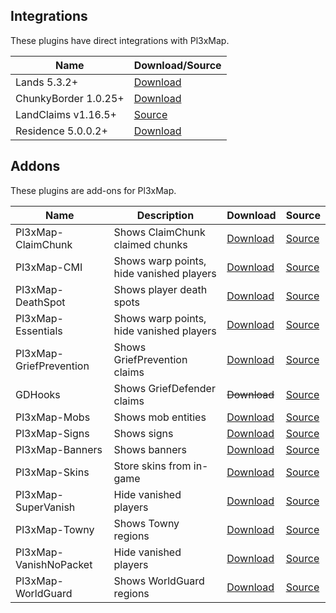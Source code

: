 ## Integrations

These plugins have direct integrations with Pl3xMap.

| Name                 | Download/Source                                                    |
| -------------------- | ------------------------------------------------------------------ |
| Lands 5.3.2+         | [Download](https://www.spigotmc.org/resources/lands.53313/)        |
| ChunkyBorder 1.0.25+ | [Download](https://www.spigotmc.org/resources/chunkyborder.84278/) |
| LandClaims v1.16.5+  | [Source](https://github.com/pl3xgaming/LandClaims/)                |
| Residence 5.0.0.2+  | [Download](https://www.spigotmc.org/resources/residence.11480/)     |


## Addons

These plugins are add-ons for Pl3xMap.

| Name                    | Description                              | Download                                                                 | Source                                                          |
| ----------------------- | ---------------------------------------- | ------------------------------------------------------------------------ | --------------------------------------------------------------- |
| Pl3xMap-ClaimChunk      | Shows ClaimChunk claimed chunks          | [Download](https://ci.pl3x.net/view/Pl3xMap/job/Pl3xMap-ClaimChunk)      | [Source](https://github.com/pl3xgaming/Pl3xMap-ClaimChunk)      |
| Pl3xMap-CMI             | Shows warp points, hide vanished players | [Download](https://github.com/DoctaEnkoda/Pl3xMap-CMI/actions)           | [Source](https://github.com/DoctaEnkoda/Pl3xMap-CMI)            |
| Pl3xMap-DeathSpot       | Shows player death spots                 | [Download](https://ci.pl3x.net/view/Pl3xMap/job/Pl3xMap-DeathSpot)       | [Source](https://github.com/pl3xgaming/Pl3xMap-DeathSpot)       |
| Pl3xMap-Essentials      | Shows warp points, hide vanished players | [Download](https://ci.pl3x.net/view/Pl3xMap/job/Pl3xMap-Essentials)      | [Source](https://github.com/pl3xgaming/Pl3xMap-Essentials)      |
| Pl3xMap-GriefPrevention | Shows GriefPrevention claims             | [Download](https://ci.pl3x.net/view/Pl3xMap/job/Pl3xMap-GriefPrevention) | [Source](https://github.com/pl3xgaming/Pl3xMap-GriefPrevention) |
| GDHooks                 | Shows GriefDefender claims               | ~~Download~~                                                             | [Source](https://github.com/bloodmc/GDHooks)                    |
| Pl3xMap-Mobs            | Shows mob entities                       | [Download](https://ci.pl3x.net/view/Pl3xMap/job/Pl3xMap-Mobs)            | [Source](https://github.com/pl3xgaming/Pl3xMap-Mobs)            |
| Pl3xMap-Signs           | Shows signs                              | [Download](https://ci.pl3x.net/view/Pl3xMap/job/Pl3xMap-Signs)           | [Source](https://github.com/pl3xgaming/Pl3xMap-Signs)           |
| Pl3xMap-Banners         | Shows banners                            | [Download](https://github.com/granny/Pl3xMap-Banners/releases/latest)    | [Source](https://github.com/granny/Pl3xMap-Banners)             |
| Pl3xMap-Skins           | Store skins from in-game                 | [Download](https://ci.pl3x.net/view/Pl3xMap/job/Pl3xMap-Skins)           | [Source](https://github.com/pl3xgaming/Pl3xMap-Skins)           |
| Pl3xMap-SuperVanish     | Hide vanished players                    | [Download](https://ci.notom3ga.me/job/Pl3xMap-SuperVanish)               | [Source](https://github.com/notOM3GA/Pl3xMap-SuperVanish)       |
| Pl3xMap-Towny           | Shows Towny regions                      | [Download](https://github.com/silverwolfg11/Pl3xMap-Towny/releases)      | [Source](https://github.com/silverwolfg11/Pl3xMap-Towny)        |
| Pl3xMap-VanishNoPacket  | Hide vanished players                    | [Download](https://ci.notom3ga.me/job/Pl3xMap-VanishNoPacket)            | [Source](https://github.com/notOM3GA/Pl3xMap-VanishNoPacket)    |
| Pl3xMap-WorldGuard      | Shows WorldGuard regions                 | [Download](https://ci.pl3x.net/view/Pl3xMap/job/Pl3xMap-WorldGuard)      | [Source](https://github.com/pl3xgaming/Pl3xMap-WorldGuard)      |
